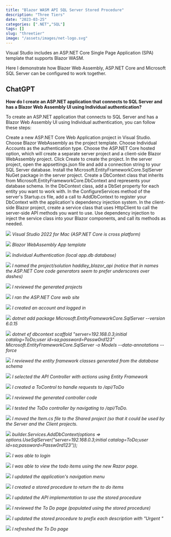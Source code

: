 ```yaml
---
title: "Blazor WASM API SQL Server Stored Procedure"
description: "Three Tiers"
date: "2023-03-25"
categories: [".NET","SQL"]
tags: []
slug: "threetier"
image: "/assets/images/net-logo.svg"
---
```




Visual Studio includes an ASP.NET Core Single Page Application (SPA) template that supports Blazor WASM.

Here I demonstrate how Blazer Web Assembly, ASP.NET Core and Microsoft SQL Server can be configured to work together.


## ChatGPT

**How do I create an ASP.NET application that connects to SQL Server and has a Blazor Web Assembly UI using Individual authentication?**

To create an ASP.NET application that connects to SQL Server and has a Blazor Web Assembly UI using Individual authentication, you can follow these steps:

Create a new ASP.NET Core Web Application project in Visual Studio.
Choose Blazor WebAssembly as the project template.
Choose Individual Accounts as the authentication type.
Choose the ASP.NET Core hosted option, which will create a separate server project and a client-side Blazor WebAssembly project.
Click Create to create the project.
In the server project, open the appsettings.json file and add a connection string to your SQL Server database.
Install the Microsoft.EntityFrameworkCore.SqlServer NuGet package in the server project.
Create a DbContext class that inherits from Microsoft.EntityFrameworkCore.DbContext and represents your database schema.
In the DbContext class, add a DbSet property for each entity you want to work with.
In the ConfigureServices method of the server's Startup.cs file, add a call to AddDbContext to register your DbContext with the application's dependency injection system.
In the client-side Blazor project, create a service class that uses HttpClient to call the server-side API methods you want to use.
Use dependency injection to inject the service class into your Blazor components, and call its methods as needed.

![](/assets/images/threetier/screen-shot-2023-03-25-at-3.33.18-pm-1430x872.png)
*Visual Studio 2022 for Mac (ASP.NET Core is cross platform)*

![](/assets/images/threetier/screen-shot-2023-03-25-at-3.33.48-pm-1536x1086.png)
*Blazor WebAssembly App template*

![](/assets/images/threetier/screen-shot-2023-03-25-at-3.34.12-pm-1536x1090.png)
*Individual Authentication (local app.db database)*

![](/assets/images/threetier/screen-shot-2023-03-25-at-3.34.35-pm-1536x1085.png)
*I named the project/solution haddley_blazor_api (notice that in names the ASP.NET Core code generators seem to prefer underscores over dashes)*

![](/assets/images/threetier/screen-shot-2023-03-25-at-3.35.13-pm-1536x841.png)
*I reviewed the generated projects*

![](/assets/images/threetier/screen-shot-2023-03-25-at-3.35.48-pm-1536x926.png)
*I ran the ASP.NET Core web site*

![](/assets/images/threetier/screen-shot-2023-03-25-at-3.35.58-pm-1536x926.png)
*I created an account and logged in*

![](/assets/images/threetier/screen-shot-2023-03-25-at-3.37.36-pm-1536x328.png)
*dotnet add package Microsoft.EntityFrameworkCore.SqlServer --version 6.0.15*

![](/assets/images/threetier/screen-shot-2023-03-25-at-3.48.59-pm-1536x230.png)
*dotnet ef dbcontext scaffold "server=192.168.0.3;initial catalog=ToDo;user id=sa;password=Passw0rd123" Microsoft.EntityFrameworkCore.SqlServer -o Models --data-annotations --force*

![](/assets/images/threetier/screen-shot-2023-03-25-at-3.49.13-pm-1536x492.png)
*I reviewed the entity framework classes generated from the database schema*

![](/assets/images/threetier/screen-shot-2023-03-25-at-3.55.33-pm-1536x956.png)
*I selected the API Controller with actions using Entity Framework*

![](/assets/images/threetier/screen-shot-2023-03-25-at-3.55.58-pm-1484x706.png)
*I created a ToControl to handle requests to /api/ToDo*

![](/assets/images/threetier/screen-shot-2023-03-25-at-3.59.20-pm-1536x790.png)
*I reviewed the generated controller code*

![](/assets/images/threetier/screen-shot-2023-03-25-at-4.00.31-pm-1536x287.png)
*I tested the ToDo controller by navigating to /api/ToDo.*

![](/assets/images/threetier/screen-shot-2023-03-25-at-4.03.07-pm-630x238.png)
*I moved the Item.cs file to the Shared project (so that it could be used by the Server and the Client projects.*

![](/assets/images/threetier/screen-shot-2023-03-25-at-5.33.26-pm-1536x649.png)
*builder.Services.AddDbContext(options => options.UseSqlServer("server=192.168.0.3;initial catalog=ToDo;user id=sa;password=Passw0rd123"));*

![](/assets/images/threetier/screen-shot-2023-03-25-at-4.17.07-pm-1536x593.png)
*I was able to login*

![](/assets/images/threetier/screen-shot-2023-03-25-at-4.17.27-pm-1536x384.png)
*I was able to view the todo items using the new Razor page.*

![](/assets/images/threetier/screen-shot-2023-03-25-at-4.18.52-pm-1536x268.png)
*I updated the application's navigation menu*

![](/assets/images/threetier/screen-shot-2023-03-25-at-5.36.49-pm-1536x482.png)
*I created a stored procedure to return the to do items*

![](/assets/images/threetier/screen-shot-2023-03-25-at-4.45.22-pm-1536x278.png)
*I updated the API implementation to use the stored procedure*

![](/assets/images/threetier/screen-shot-2023-03-25-at-4.45.49-pm-1536x348.png)
*I reviewed the To Do page (populated using the stored procedure)*

![](/assets/images/threetier/screen-shot-2023-03-25-at-4.53.15-pm-1536x670.png)
*I updated the stored procedure to prefix each description with "Urgent "*

![](/assets/images/threetier/screen-shot-2023-03-25-at-4.53.26-pm-1536x503.png)
*I refreshed the To Do page*